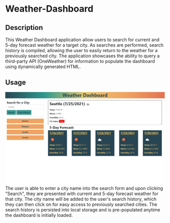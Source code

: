 # Weather-Dashboard

## Description

This Weather Dashboard application allow users to search for current and 5-day forecast weather for a target city. As searches are performed, search history is compiled, allowing the user to easily return to the weather for a previously searched city. The application showcases the ability to query a third-party API (OneWeather) for information to populate the dashboard using dynamically generated HTML.

## Usage

![Weather Dashboard for Seattle with search history present](assets/img/Weather-Dashboard.jpg)
The user is able to enter a city name into the search form and upon clicking "Search", they are presented with current and 5-day forecast weather for that city. The city name will be added to the user's search history, which they can then click on for easy access to previously searched cities. The search history is persisted into local storage and is pre-populated anytime the dashboard is initially loaded.
